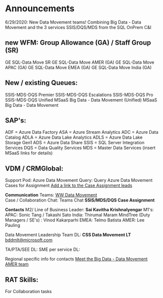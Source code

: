 # **Announcements** 

6/29/2020: New Data Movement teams!
Combining Big Data - Data Movement and the 3 services SSIS/DQS/MDS from the SQL OnPrem C&I 

## new WFM:  Group Allowance (GA)  / Staff Group (SR)
GE SQL-Data Move SR
GE SQL-Data Move AMER (GA) 
GE SQL-Data Move APAC (GA) 
GE SQL-Data Move EMEA (GA) 
GE SQL-Data Move India (GA) 


## New / existing Queues: 
SSIS-MDS-DQS Premier
SSIS-MDS-DQS Escalations
SSIS-MDS-DQS Pro
SSIS-MDS-DQS Unified
MSaaS Big Data - Data Movement (Unified)
MSaaS Big Data - Data Movement

## SAP's: 
ADF =  Azure Data Factory
ASA =  Azure Stream Analytics
ADC =  Azure Data Catalog
ADLA = Azure Data Lake Analytics
ADLS = Azure Data Lake Storage  Gen1
ADS =  Azure Data Share
SSIS = SQL Server Integration Services 
DQS = Data Quality Services 
MDS = Master Data Services 
(insert MSaaS links for details) 

## VDM / CRMGlobal: 
Support Pod:  Azure Data Movement
Query: Query Azure Data Movement Cases for Assignment
[Add a link to the Case Assignment leads](https://microsofteur.sharepoint.com/:x:/t/WWDataMovement/EdlJ69AUILVBij1KpuH35X4Ba3NPuaL_pJSPpNj3z_HO5A?e=MJbugN)

**Communication** 
Teams: [WW Data Movement](https://teams.microsoft.com/l/team/19%3ab2778d321edf4189baae4b7bb779fb85%40thread.tacv2/conversations?groupId=850828d8-228e-40ed-ab61-e73dd90037e2&tenantId=72f988bf-86f1-41af-91ab-2d7cd011db47)   
Case / Collaboration Chat: Teams Chat **SSIS/MDS/DQS Case Assignment** 


**Contacts** 
M2/ Line of Business Leader:  **Sai Kavitha KrishnaIyengar** 
M1's: 
     APAC: Sonic Tang  / Takashi Sato
     India: Thirumal Maram 
     MindTree (Duty Managers / SE's) : Vinod Kakarparhi
     EMEA: Telmo Batista
     AMER:  Lee Pauling

Data Movement Leadership Team DL: **CSS Data Movement LT** <bddmlt@microsoft.com>

TA/PTA/SEE DL:
SME per service DL:

Regional specific info for contacts
[Meet the Big Data - Data Movement AMER team](/Big-Data/Technical-Troubleshooting/Product-Specific-Troubleshooting/POD-%2D-Data-Movement/Data-Movement-Team-Americas-region)


## RAT Skills: 
For Collaboration tasks
